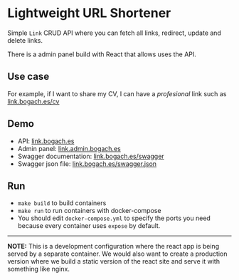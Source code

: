 # Lightweight URL Shortener
Simple `Link` CRUD API where you can fetch all links, redirect, update and delete links.

There is a admin panel build with React that allows uses the API.

## Use case
For example, if I want to share my CV, I can have a *profesional* link such as [link.bogach.es/cv](https://link.bogach.es/cv)

## Demo
- API: [link.bogach.es](https://link.bogach.es)
- Admin panel: [link.admin.bogach.es](https://link.admin.bogach.es)
- Swagger documentation: [link.bogach.es/swagger](https://link.bogach.es/swagger)
- Swagger json file: [link.bogach.es/swagger.json](https://link.bogach.es/swagger.json)

## Run
- `make build` to build containers
- `make run` to run containers with docker-compose
- You should edit `docker-compose.yml` to specify the ports you need because every container uses `expose` by default.

---

**NOTE:** This is a development configuration where the react app is being served by a separate container. We would also want to create a production version where we build a static version of the react site and serve it with something like nginx.
